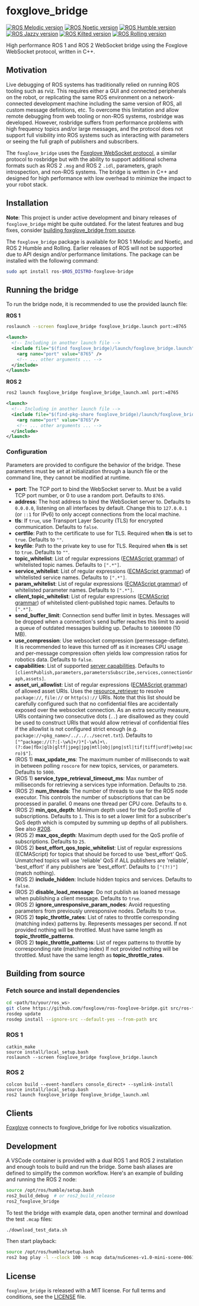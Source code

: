 foxglove_bridge
===============

[![ROS Melodic version](https://img.shields.io/ros/v/melodic/foxglove_bridge)](https://index.ros.org/p/foxglove_bridge/github-foxglove-ros-foxglove-bridge/#melodic)
[![ROS Noetic version](https://img.shields.io/ros/v/noetic/foxglove_bridge)](https://index.ros.org/p/foxglove_bridge/github-foxglove-ros-foxglove-bridge/#noetic)
[![ROS Humble version](https://img.shields.io/ros/v/humble/foxglove_bridge)](https://index.ros.org/p/foxglove_bridge/github-foxglove-ros-foxglove-bridge/#humble)
[![ROS Jazzy version](https://img.shields.io/ros/v/jazzy/foxglove_bridge)](https://index.ros.org/p/foxglove_bridge/github-foxglove-ros-foxglove-bridge/#jazzy)
[![ROS Kilted version](https://img.shields.io/ros/v/kilted/foxglove_bridge)](https://index.ros.org/p/foxglove_bridge/github-foxglove-ros-foxglove-bridge/#kilted)
[![ROS Rolling version](https://img.shields.io/ros/v/rolling/foxglove_bridge)](https://index.ros.org/p/foxglove_bridge/github-foxglove-ros-foxglove-bridge/#rolling)

High performance ROS 1 and ROS 2 WebSocket bridge using the Foxglove WebSocket protocol, written in C++.

## Motivation

Live debugging of ROS systems has traditionally relied on running ROS tooling such as rviz. This requires either a GUI and connected peripherals on the robot, or replicating the same ROS environment on a network-connected development machine including the same version of ROS, all custom message definitions, etc. To overcome this limitation and allow remote debugging from web tooling or non-ROS systems, rosbridge was developed. However, rosbridge suffers from performance problems with high frequency topics and/or large messages, and the protocol does not support full visibility into ROS systems such as interacting with parameters or seeing the full graph of publishers and subscribers.

The `foxglove_bridge` uses the [Foxglove WebSocket protocol](https://github.com/foxglove/ws-protocol), a similar protocol to rosbridge but with the ability to support additional schema formats such as ROS 2 `.msg` and ROS 2 `.idl`, parameters, graph introspection, and non-ROS systems. The bridge is written in C++ and designed for high performance with low overhead to minimize the impact to your robot stack.

## Installation

**Note**: This project is under active development and binary releases of `foxglove_bridge` might be quite outdated. For the latest features and bug fixes, consider [building foxglove_bridge from source](#building-from-source).

The `foxglove_bridge` package is available for ROS 1 Melodic and Noetic, and ROS 2 Humble and Rolling. Earlier releases of ROS will not be supported due to API design and/or performance limitations. The package can be installed with the following command:

```bash
sudo apt install ros-$ROS_DISTRO-foxglove-bridge
```

## Running the bridge

To run the bridge node, it is recommended to use the provided launch file:

**ROS 1**

```bash
roslaunch --screen foxglove_bridge foxglove_bridge.launch port:=8765
```

```xml
<launch>
  <!-- Including in another launch file -->
  <include file="$(find foxglove_bridge)/launch/foxglove_bridge.launch">
    <arg name="port" value="8765" />
    <!-- ... other arguments ... -->
  </include>
</launch>
```

**ROS 2**

```bash
ros2 launch foxglove_bridge foxglove_bridge_launch.xml port:=8765
```

```xml
<launch>
  <!-- Including in another launch file -->
  <include file="$(find-pkg-share foxglove_bridge)/launch/foxglove_bridge_launch.xml">
    <arg name="port" value="8765"/>
    <!-- ... other arguments ... -->
  </include>
</launch>
```

### Configuration

Parameters are provided to configure the behavior of the bridge. These parameters must be set at initialization through a launch file or the command line, they cannot be modified at runtime.

 * __port__: The TCP port to bind the WebSocket server to. Must be a valid TCP port number, or 0 to use a random port. Defaults to `8765`.
 * __address__: The host address to bind the WebSocket server to. Defaults to `0.0.0.0`, listening on all interfaces by default. Change this to `127.0.0.1` (or `::1` for IPv6) to only accept connections from the local machine.
 * __tls__: If `true`, use Transport Layer Security (TLS) for encrypted communication. Defaults to `false`.
 * __certfile__: Path to the certificate to use for TLS. Required when __tls__ is set to `true`. Defaults to `""`.
 * __keyfile__: Path to the private key to use for TLS. Required when __tls__ is set to `true`. Defaults to `""`.
 * __topic_whitelist__: List of regular expressions ([ECMAScript grammar](https://en.cppreference.com/w/cpp/regex/ecmascript)) of whitelisted topic names. Defaults to `[".*"]`.
 * __service_whitelist__: List of regular expressions ([ECMAScript grammar](https://en.cppreference.com/w/cpp/regex/ecmascript)) of whitelisted service names. Defaults to `[".*"]`.
 * __param_whitelist__: List of regular expressions ([ECMAScript grammar](https://en.cppreference.com/w/cpp/regex/ecmascript)) of whitelisted parameter names. Defaults to `[".*"]`.
  * __client_topic_whitelist__: List of regular expressions ([ECMAScript grammar](https://en.cppreference.com/w/cpp/regex/ecmascript)) of whitelisted client-published topic names. Defaults to `[".*"]`.
 * __send_buffer_limit__: Connection send buffer limit in bytes. Messages will be dropped when a connection's send buffer reaches this limit to avoid a queue of outdated messages building up. Defaults to `10000000` (10 MB).
 * __use_compression__: Use websocket compression (permessage-deflate). It is recommended to leave this turned off as it increases CPU usage and per-message compression often yields low compression ratios for robotics data. Defaults to `false`.
 * __capabilities__: List of supported [server capabilities](https://github.com/foxglove/ws-protocol/blob/main/docs/spec.md). Defaults to `[clientPublish,parameters,parametersSubscribe,services,connectionGraph,assets]`.
 * __asset_uri_allowlist__: List of regular expressions ([ECMAScript grammar](https://en.cppreference.com/w/cpp/regex/ecmascript)) of allowed asset URIs. Uses the [resource_retriever](https://index.ros.org/p/resource_retriever/github-ros-resource_retriever) to resolve `package://`, `file://` or `http(s)://` URIs. Note that this list should be carefully configured such that no confidential files are accidentally exposed over the websocket connection. As an extra security measure, URIs containing two consecutive dots (`..`) are disallowed as they could be used to construct URIs that would allow retrieval of confidential files if the allowlist is not configured strict enough (e.g. `package://<pkg_name>/../../../secret.txt`). Defaults to `["^package://(?:[-\w%]+/)*[-\w%]+\.(?:dae|fbx|glb|gltf|jpeg|jpg|mtl|obj|png|stl|tif|tiff|urdf|webp|xacro)$"]`.
 * (ROS 1) __max_update_ms__: The maximum number of milliseconds to wait in between polling `roscore` for new topics, services, or parameters. Defaults to `5000`.
 * (ROS 1) __service_type_retrieval_timeout_ms__: Max number of milliseconds for retrieving a services type information. Defaults to `250`.
 * (ROS 2) __num_threads__: The number of threads to use for the ROS node executor. This controls the number of subscriptions that can be processed in parallel. 0 means one thread per CPU core. Defaults to `0`.
 * (ROS 2) __min_qos_depth__: Minimum depth used for the QoS profile of subscriptions. Defaults to `1`. This is to set a lower limit for a subscriber's QoS depth which is computed by summing up depths of all publishers. See also [#208](https://github.com/foxglove/ros-foxglove-bridge/issues/208).
 * (ROS 2) __max_qos_depth__: Maximum depth used for the QoS profile of subscriptions. Defaults to `25`.
 * (ROS 2) __best_effort_qos_topic_whitelist__: List of regular expressions (ECMAScript) for topics that should be forced to use 'best_effort' QoS. Unmatched topics will use 'reliable' QoS if ALL publishers are 'reliable', 'best_effort' if any publishers are 'best_effort'. Defaults to `["(?!)"]` (match nothing).
 * (ROS 2) __include_hidden__: Include hidden topics and services. Defaults to `false`.
 * (ROS 2) __disable_load_message__: Do not publish as loaned message when publishing a client message. Defaults to `true`.
 * (ROS 2) __ignore_unresponsive_param_nodes__: Avoid requesting parameters from previously unresponsive nodes. Defaults to `true`.
 * (ROS 2) __topic_throttle_rates__: List of rates to throttle corresponding (matching index) patterns by. Represents messages per second. If not provided nothing will be throttled. Must have same length as __topic_throttle_patterns__.
 * (ROS 2) __topic_throttle_patterns__: List of regex patterns to throttle by corresponding rate (matching index) If not provided nothing will be throttled. Must have the same length as __topic_throttle_rates__.

## Building from source

### Fetch source and install dependencies

```bash
cd <path/to/your/ros_ws>
git clone https://github.com/foxglove/ros-foxglove-bridge.git src/ros-foxglove-bridge
rosdep update
rosdep install --ignore-src --default-yes --from-path src
```

### ROS 1
```
catkin_make
source install/local_setup.bash
roslaunch --screen foxglove_bridge foxglove_bridge.launch
```

### ROS 2
```
colcon build --event-handlers console_direct+ --symlink-install
source install/local_setup.bash
ros2 launch foxglove_bridge foxglove_bridge_launch.xml
```

## Clients

[Foxglove](https://foxglove.dev/) connects to foxglove_bridge for live robotics visualization.

## Development

A VSCode container is provided with a dual ROS 1 and ROS 2 installation and
enough tools to build and run the bridge. Some bash aliases are defined to simplify the common workflow. Here's an example of building and running the ROS 2 node:

```bash
source /opt/ros/humble/setup.bash
ros2_build_debug  # or ros2_build_release
ros2_foxglove_bridge
```

To test the bridge with example data, open another terminal and download the test `.mcap` files:

```bash
./download_test_data.sh
```

Then start playback:

```bash
source /opt/ros/humble/setup.bash
ros2 bag play -l --clock 100 -s mcap data/nuScenes-v1.0-mini-scene-0061-ros2.mcap
```

## License
`foxglove_bridge` is released with a MIT license. For full terms and conditions, see the [LICENSE](LICENSE) file.
